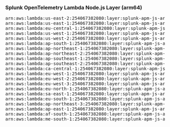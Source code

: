 <h3>Splunk OpenTelemetry Lambda Node.js Layer (arm64)</h3>

<pre>
arn:aws:lambda:us-east-2:254067382080:layer:splunk-apm-js-arm:9
arn:aws:lambda:us-east-1:254067382080:layer:splunk-apm-js-arm:9
arn:aws:lambda:eu-central-1:254067382080:layer:splunk-apm-js-arm:9
arn:aws:lambda:us-west-1:254067382080:layer:splunk-apm-js-arm:9
arn:aws:lambda:us-west-2:254067382080:layer:splunk-apm-js-arm:9
arn:aws:lambda:ap-south-1:254067382080:layer:splunk-apm-js-arm:9
arn:aws:lambda:ap-northeast-1:254067382080:layer:splunk-apm-js-arm:9
arn:aws:lambda:ap-northeast-2:254067382080:layer:splunk-apm-js-arm:9
arn:aws:lambda:ap-southeast-1:254067382080:layer:splunk-apm-js-arm:9
arn:aws:lambda:ap-southeast-2:254067382080:layer:splunk-apm-js-arm:9
arn:aws:lambda:ca-central-1:254067382080:layer:splunk-apm-js-arm:9
arn:aws:lambda:eu-west-1:254067382080:layer:splunk-apm-js-arm:9
arn:aws:lambda:eu-west-2:254067382080:layer:splunk-apm-js-arm:9
arn:aws:lambda:eu-west-3:254067382080:layer:splunk-apm-js-arm:9
arn:aws:lambda:eu-north-1:254067382080:layer:splunk-apm-js-arm:9
arn:aws:lambda:sa-east-1:254067382080:layer:splunk-apm-js-arm:9
arn:aws:lambda:eu-south-1:254067382080:layer:splunk-apm-js-arm:9
arn:aws:lambda:ap-northeast-3:254067382080:layer:splunk-apm-js-arm:9
arn:aws:lambda:ap-east-1:254067382080:layer:splunk-apm-js-arm:9
arn:aws:lambda:af-south-1:254067382080:layer:splunk-apm-js-arm:9
arn:aws:lambda:me-south-1:254067382080:layer:splunk-apm-js-arm:9
</pre>
